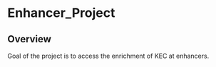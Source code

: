 # Enhancer_Project

## Overview

Goal of the project is to access the enrichment of KEC at enhancers.



